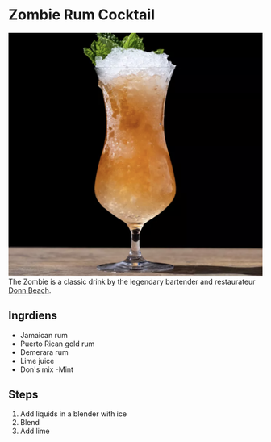 # Zombie Rum Cocktail
![Img](../img/zombiecocktail.png)
The Zombie is a classic drink by the legendary bartender and restaurateur [Donn Beach](https://en.wikipedia.org/wiki/Donn_Beach).

## Ingrdiens
- Jamaican rum
- Puerto Rican gold rum
- Demerara rum
- Lime juice
- Don's mix
-Mint

## Steps
1. Add liquids in a blender with ice
2. Blend
3. Add lime


